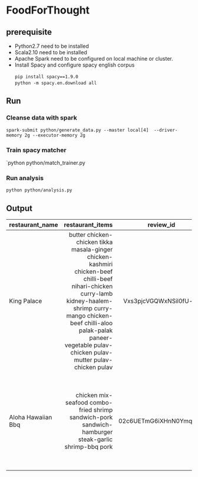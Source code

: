 # FoodForThought

## prerequisite
- Python2.7 need to be installed
- Scala2.10 need to be installed
- Apache Spark need to be configured on local machine or cluster.
- Install Spacy and configure spacy english corpus

&nbsp;&nbsp;&nbsp;&nbsp;&nbsp;&nbsp;```pip install spacy==1.9.0```  
&nbsp;&nbsp;&nbsp;&nbsp;&nbsp;&nbsp;```python -m spacy.en.download all```

## Run

### Cleanse data with spark
`spark-submit python/generate_data.py --master local[4]  --driver-memory 2g --executor-memory 2g`

### Train spacy matcher
`python python/match_trainer.py

### Run analysis
`python python/analysis.py`




## Output

|restaurant_name|restaurant_items|review_id|review_text|mention_text|sentiment|
| ------------- |-------------:|:-----:|----------------| -----:|-----:|
|King Palace|butter chicken-chicken tikka masala-ginger chicken-kashmiri chicken-beef chilli-beef nihari-chicken curry-lamb kidney-haalem-shrimp curry-mango chicken-beef chilli-aloo palak-palak paneer-vegetable pulav-chicken pulav-mutter pulav-chicken pulav|Vxs3pjcVGQWxNSil0fU-kg|Had *Butter chicken* with rice there yesterday. The food was not fresh. Extremely overpriced for the quality. They should probably cut the prices in half there, because the service/food is not worth it.|butter chicken |2|
|Aloha Hawaiian Bbq|chicken mix-seafood combo-fried shrimp sandwich-pork sandwich-hamburger steak-garlic shrimp-bbq pork|02c6UETmG6iXHnN0Ymqddw|Not the best in Vegas but pretty good. They deliver too and that's awesome, especially if you lazy. Love their *hamburger steak* and musubis!|hamburger steak|5| 
